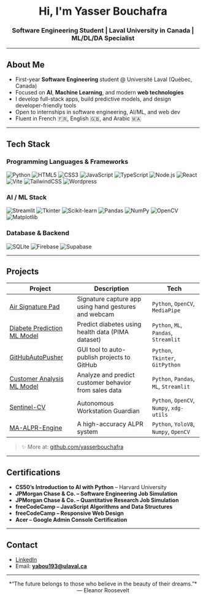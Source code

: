 <h1 align="center">Hi, I'm Yasser Bouchafra</h1>
<h3 align="center">Software Engineering Student | Laval University in Canada | ML/DL/DA Specialist</h3>

---

## About Me

- First-year **Software Engineering** student @ Université Laval (Québec, Canada)
- Focused on **AI**, **Machine Learning**, and modern **web technologies**
- I develop full-stack apps, build predictive models, and design developer-friendly tools
- Open to internships in software engineering, AI/ML, and web dev
- Fluent in French 🇫🇷, English 🇬🇧, and Arabic 🇲🇦

---

## Tech Stack

### Programming Languages & Frameworks
![Python](https://img.shields.io/badge/Python-3776AB?style=for-the-badge&logo=python&logoColor=white)
![HTML5](https://img.shields.io/badge/HTML5-E34F26?style=for-the-badge&logo=html5&logoColor=white)
![CSS3](https://img.shields.io/badge/CSS3-1572B6?style=for-the-badge&logo=css3&logoColor=white)
![JavaScript](https://img.shields.io/badge/JavaScript-F7DF1E?style=for-the-badge&logo=javascript&logoColor=black)
![TypeScript](https://img.shields.io/badge/TypeScript-3178C6?style=for-the-badge&logo=typescript&logoColor=white)
![Node.js](https://img.shields.io/badge/Node.js-339933?style=for-the-badge&logo=nodedotjs&logoColor=white)
![React](https://img.shields.io/badge/React-20232A?style=for-the-badge&logo=react&logoColor=61DAFB)
![Vite](https://img.shields.io/badge/Vite-646CFF?style=for-the-badge&logo=vite&logoColor=white)
![TailwindCSS](https://img.shields.io/badge/TailwindCSS-06B6D4?style=for-the-badge&logo=tailwindcss&logoColor=white)
![Wordpress](https://img.shields.io/badge/WordPress-21759b?style=for-the-badge&logo=WordPress&logoColor=white)

### AI / ML Stack
![Streamlit](https://img.shields.io/badge/Streamlit-FF4B4B?style=for-the-badge&logo=streamlit&logoColor=white)
![Tkinter](https://img.shields.io/badge/Tkinter-FFB400?style=for-the-badge&logo=python&logoColor=white)
![Scikit-learn](https://img.shields.io/badge/Scikit--learn-F7931E?style=for-the-badge&logo=scikit-learn&logoColor=white)
![Pandas](https://img.shields.io/badge/Pandas-150458?style=for-the-badge&logo=pandas&logoColor=white)
![NumPy](https://img.shields.io/badge/Numpy-013243?style=for-the-badge&logo=numpy&logoColor=white)
![OpenCV](https://img.shields.io/badge/OpenCV-27338e?style=for-the-badge&logo=OpenCV&logoColor=white)
![Matplotlib](https://img.shields.io/badge/Matplotlib-11557c?style=for-the-badge&logo=Matplotlib&logoColor=white)

### Database & Backend
![SQLite](https://img.shields.io/badge/SQLite-003B57?style=for-the-badge&logo=sqlite&logoColor=white)
![Firebase](https://img.shields.io/badge/Firebase-FFCA28?style=for-the-badge&logo=firebase&logoColor=black)
![Supabase](https://img.shields.io/badge/Supabase-3ECF8E?style=for-the-badge&logo=supabase&logoColor=white)

---

## Projects

| Project | Description | Tech |
|--------|-------------|------|
| [Air Signature Pad](https://github.com/yasserbouchafra/air-signature-pad) | Signature capture app using hand gestures and webcam | `Python`, `OpenCV`, `MediaPipe` |
| [Diabete Prediction ML Model](https://github.com/yasserbouchafra/Diabete-Prediction-ML-Model) | Predict diabetes using health data (PIMA dataset) | `Python`, `ML`, `Pandas`, `Streamlit` |
| [GitHubAutoPusher](https://github.com/yasserbouchafra/GithubAutoPusher) | GUI tool to auto-publish projects to GitHub | `Python`, `Tkinter`, `GitPython` |
| [Customer Analysis ML Model](https://github.com/yasserbouchafra/Customer-Analysis-ML-Model) | Analyze and predict customer behavior from sales data | `Python`, `Pandas`, `ML`, `Streamlit` |
| [Sentinel-CV](https://github.com/yasserbouchafra/Sentinel-CV) | Autonomous Workstation Guardian | `Python`, `OpenCV`, `Numpy`, `xdg-utils` |
| [MA-ALPR-Engine](https://github.com/yasserbouchafra/MA-ALPR-Engine) | A high-accuracy ALPR system | `Python`, `YoloV8`, `Numpy`, `OpenCV` |

> ✨ More at: [github.com/yasserbouchafra](https://github.com/yasserbouchafra?tab=repositories)

---

## Certifications

- **CS50’s Introduction to AI with Python** – Harvard University
- **JPMorgan Chase & Co. – Software Engineering Job Simulation**
- **JPMorgan Chase & Co. – Quantitative Research Job Simulation**
- **freeCodeCamp – JavaScript Algorithms and Data Structures**
- **freeCodeCamp – Responsive Web Design**
- **Acer – Google Admin Console Certification**

---

## Contact

- [LinkedIn](https://www.linkedin.com/in/yasser-bouchafra-b1b17b313/)
- Email: **yabou193@ulaval.ca**

---

<p align="center"> *“The future belongs to those who believe in the beauty of their dreams.”* — Eleanor Roosevelt</p>

